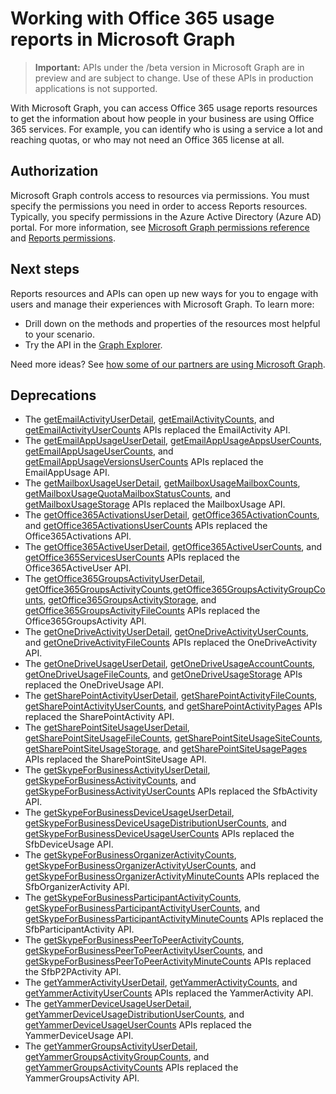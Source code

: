 # Working with Office 365 usage reports in Microsoft Graph

> **Important:** APIs under the /beta version in Microsoft Graph are in preview and are subject to change. Use of these APIs in production applications is not supported.

With Microsoft Graph, you can access Office 365 usage reports resources to get the information about how people in your business are using Office 365 services. For example, you can identify who is using a service a lot and reaching quotas, or who may not need an Office 365 license at all.

## Authorization

Microsoft Graph controls access to resources via permissions. You must specify the permissions you need in order to access Reports resources. Typically, you specify permissions in the Azure Active Directory (Azure AD) portal. For more information, see [Microsoft Graph permissions reference](../../../concepts/permissions_reference.md) and [Reports permissions](../../../concepts/permissions_reference.md#reports-permissions).

## Next steps

Reports resources and APIs can open up new ways for you to engage with users and manage their experiences with Microsoft Graph. To learn more:

- Drill down on the methods and properties of the resources most helpful to your scenario.
- Try the API in the [Graph Explorer](https://developer.microsoft.com/graph/graph-explorer).

Need more ideas? See [how some of our partners are using Microsoft Graph](https://developer.microsoft.com/graph/graph/examples#partners).

## Deprecations
- The [getEmailActivityUserDetail](../api/reportroot_getemailactivityuserdetail.md), [getEmailActivityCounts](../api/reportroot_getemailactivitycounts.md), and [getEmailActivityUserCounts](../api/reportroot_getemailactivityusercounts.md) APIs replaced the EmailActivity API.
- The [getEmailAppUsageUserDetail](../api/reportroot_getemailappusageuserdetail.md), [getEmailAppUsageAppsUserCounts](../api/reportroot_getemailappusageappsusercounts.md), [getEmailAppUsageUserCounts](../api/reportroot_getemailappusageusercounts.md), and [getEmailAppUsageVersionsUserCounts](../api/reportroot_getemailappusageversionsusercounts.md) APIs replaced the EmailAppUsage API.
- The [getMailboxUsageUserDetail](../api/reportroot_getmailboxusageuserdetail.md), [getMailboxUsageMailboxCounts](../api/reportroot_getmailboxusagemailboxcounts.md), [getMailboxUsageQuotaMailboxStatusCounts](../api/reportroot_getmailboxusagequotamailboxstatuscounts.md), and [getMailboxUsageStorage](../api/reportroot_getmailboxusagestorage.md) APIs replaced the MailboxUsage API.
- The [getOffice365ActivationsUserDetail](../api/reportroot_getoffice365activationsuserdetail.md), [getOffice365ActivationCounts](../api/reportroot_getoffice365activationcounts.md), and [getOffice365ActivationsUserCounts](../api/reportroot_getoffice365activationsusercounts.md) APIs replaced the Office365Activations API.
- The [getOffice365ActiveUserDetail](../api/reportroot_getoffice365activeuserdetail.md), [getOffice365ActiveUserCounts](../api/reportroot_getoffice365activeusercounts.md), and [getOffice365ServicesUserCounts](../api/reportroot_getoffice365servicesusercounts.md) APIs replaced the Office365ActiveUser API.
- The [getOffice365GroupsActivityUserDetail](../api/reportroot_getoffice365groupsactivityuserdetail.md), [getOffice365GroupsActivityCounts](../api/reportroot_getoffice365groupsactivitycounts.md),[getOffice365GroupsActivityGroupCounts](../api/reportroot_getoffice365groupsactivitygroupcounts.md), [getOffice365GroupsActivityStorage](../api/reportroot_getoffice365groupsactivitystorage.md), and [getOffice365GroupsActivityFileCounts](../api/reportroot_getoffice365groupsactivityfilecounts.md) APIs replaced the Office365GroupsActivity API.
- The [getOneDriveActivityUserDetail](../api/reportroot_getonedriveactivityuserdetail.md), [getOneDriveActivityUserCounts](../api/reportroot_getonedriveactivityusercounts.md), and [getOneDriveActivityFileCounts](../api/reportroot_getonedriveactivityfilecounts.md) APIs replaced the OneDriveActivity API.
- The [getOneDriveUsageUserDetail](../api/reportroot_getonedriveusageuserdetail.md), [getOneDriveUsageAccountCounts](../api/reportroot_getonedriveusageaccountcounts.md), [getOneDriveUsageFileCounts](../api/reportroot_getonedriveusagefilecounts.md), and [getOneDriveUsageStorage](../api/reportroot_getonedriveusagestorage.md) APIs replaced the OneDriveUsage API.
- The [getSharePointActivityUserDetail](../api/reportroot_getsharepointactivityuserdetail.md), [getSharePointActivityFileCounts](../api/reportroot_getsharepointactivityfilecounts.md), [getSharePointActivityUserCounts](../api/reportroot_getsharepointactivityusercounts.md), and [getSharePointActivityPages](../api/reportroot_getsharepointactivitypages.md) APIs replaced the SharePointActivity API.
- The [getSharePointSiteUsageUserDetail](../api/reportroot_getsharepointsiteusageuserdetail.md), [getSharePointSiteUsageFileCounts](../api/reportroot_getsharepointsiteusagefilecounts.md), [getSharePointSiteUsageSiteCounts](../api/reportroot_getsharepointsiteusagesitecounts.md), [getSharePointSiteUsageStorage](../api/reportroot_getsharepointsiteusagestorage.md), and [getSharePointSiteUsagePages](../api/reportroot_getsharepointsiteusagepages.md) APIs replaced the SharePointSiteUsage API.
- The [getSkypeForBusinessActivityUserDetail](../api/reportroot_getskypeforbusinessactivityuserdetail.md), [getSkypeForBusinessActivityCounts](../api/reportroot_getskypeforbusinessactivitycounts.md), and [getSkypeForBusinessActivityUserCounts](../api/reportroot_getskypeforbusinessactivityusercounts.md) APIs replaced the SfbActivity API.
- The [getSkypeForBusinessDeviceUsageUserDetail](../api/reportroot_getskypeforbusinessdeviceusageuserdetail.md), [getSkypeForBusinessDeviceUsageDistributionUserCounts](../api/reportroot_getskypeforbusinessdeviceusagedistributionusercounts.md), and [getSkypeForBusinessDeviceUsageUserCounts](../api/reportroot_getskypeforbusinessdeviceusageusercounts.md) APIs replaced the SfbDeviceUsage API.
- The [getSkypeForBusinessOrganizerActivityCounts](../api/reportroot_getskypeforbusinessorganizeractivitycounts.md), [getSkypeForBusinessOrganizerActivityUserCounts](../api/reportroot_getskypeforbusinessorganizeractivityusercounts.md), and [getSkypeForBusinessOrganizerActivityMinuteCounts](../api/reportroot_getskypeforbusinessorganizeractivityminutecounts.md) APIs replaced the SfbOrganizerActivity API.
- The [getSkypeForBusinessParticipantActivityCounts](../api/reportroot_getskypeforbusinessparticipantactivitycounts.md), [getSkypeForBusinessParticipantActivityUserCounts](../api/reportroot_getskypeforbusinessparticipantactivityusercounts.md), and [getSkypeForBusinessParticipantActivityMinuteCounts](../api/reportroot_getskypeforbusinessparticipantactivityminutecounts.md) APIs replaced the SfbParticipantActivity API.
- The [getSkypeForBusinessPeerToPeerActivityCounts](../api/reportroot_getskypeforbusinesspeertopeeractivitycounts.md), [getSkypeForBusinessPeerToPeerActivityUserCounts](../api/reportroot_getskypeforbusinesspeertopeeractivityusercounts.md), and [getSkypeForBusinessPeerToPeerActivityMinuteCounts](../api/reportroot_getskypeforbusinesspeertopeeractivityminutecounts.md) APIs replaced the SfbP2PActivity API.
- The [getYammerActivityUserDetail](../api/reportroot_getyammeractivityuserdetail.md), [getYammerActivityCounts](../api/reportroot_getyammeractivitycounts.md), and [getYammerActivityUserCounts](../api/reportroot_getyammeractivityusercounts.md) APIs replaced the YammerActivity API.
- The [getYammerDeviceUsageUserDetail](../api/reportroot_getyammerdeviceusageuserdetail.md), [getYammerDeviceUsageDistributionUserCounts](../api/reportroot_getyammerdeviceusagedistributionusercounts.md), and [getYammerDeviceUsageUserCounts](../api/reportroot_getyammerdeviceusageusercounts.md) APIs replaced the YammerDeviceUsage API.
- The [getYammerGroupsActivityUserDetail](../api/reportroot_getyammergroupsactivityuserdetail.md), [getYammerGroupsActivityGroupCounts](../api/reportroot_getyammergroupsactivitygroupcounts.md), and [getYammerGroupsActivityCounts](../api/reportroot_getyammergroupsactivitycounts.md) APIs replaced the YammerGroupsActivity API.
